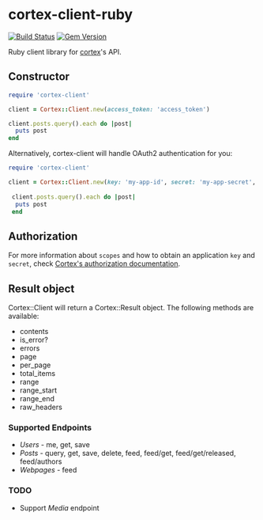 # cortex-client-ruby

[![Build Status](https://travis-ci.org/cortex-cms/cortex-client-ruby.svg)](https://travis-ci.org/cortex-cms/cortex-client-ruby)
[![Gem Version](https://badge.fury.io/rb/cortex-client.svg)](http://badge.fury.io/rb/cortex-client)

Ruby client library for [cortex](https://github.com/cb-talent-development/cortex)'s API.

## Constructor

```ruby
require 'cortex-client'

client = Cortex::Client.new(access_token: 'access_token')

client.posts.query().each do |post|
  puts post
end
```

Alternatively, cortex-client will handle OAuth2 authentication for you:

```ruby
require 'cortex-client'

client = Cortex::Client.new(key: 'my-app-id', secret: 'my-app-secret', base_url: 'base_url', scopes: 'view:posts view:media')
 
 client.posts.query().each do |post|
  puts post
 end
```

## Authorization

For more information about `scopes` and how to obtain an application `key` and `secret`, check [Cortex's authorization documentation](https://github.com/cbdr/cortex#authorization).

## Result object

Cortex::Client will return a Cortex::Result object. The following methods are available:

- contents
- is_error?
- errors
- page
- per_page
- total_items
- range
- range_start
- range_end
- raw_headers

### Supported Endpoints

- *Users* - me, get, save
- *Posts* - query, get, save, delete, feed, feed/get, feed/get/released, feed/authors
- *Webpages* - feed

### TODO
- Support *Media* endpoint
